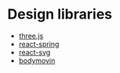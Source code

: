# Design libraries

* [three.js](https://threejs.org/)
* [react-spring](https://react-spring.surge.sh)
* [react-svg](https://www.npmjs.com/package/react-svg)
* [bodymovin](https://aescripts.com/bodymovin/)
